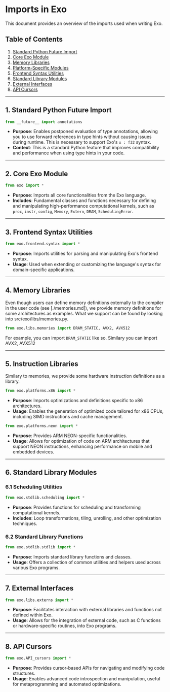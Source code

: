 # Imports in Exo

This document provides an overview of the imports used when writing Exo.

## Table of Contents

1. [Standard Python Future Import](#1-standard-python-future-import)
2. [Core Exo Module](#2-core-exo-module)
3. [Memory Libraries](#3-memory-libraries)
4. [Platform-Specific Modules](#4-platform-specific-modules)
5. [Frontend Syntax Utilities](#5-frontend-syntax-utilities)
6. [Standard Library Modules](#6-standard-library-modules)
7. [External Interfaces](#7-external-interfaces)
8. [API Cursors](#8-api-cursors)

---

## 1. Standard Python Future Import

```python
from __future__ import annotations
```

- **Purpose**: Enables postponed evaluation of type annotations, allowing you to use forward references in type hints without causing issues during runtime. This is necessary to support Exo's `x : f32` syntax.
- **Context**: This is a standard Python feature that improves compatibility and performance when using type hints in your code.

---

## 2. Core Exo Module

```python
from exo import *
```

- **Purpose**: Imports all core functionalities from the Exo language.
- **Includes**: Fundamental classes and functions necessary for defining and manipulating high-performance computational kernels, such as `proc`, `instr`, `config`, `Memory`, `Extern`, `DRAM`, `SchedulingError`.

---

## 3. Frontend Syntax Utilities

```python
from exo.frontend.syntax import *
```

- **Purpose**: Imports utilities for parsing and manipulating Exo's frontend syntax.
- **Usage**: Used when extending or customizing the language's syntax for domain-specific applications.

---


## 4. Memory Libraries


Even though users can define memory definitions externally to the compiler in the user code (see [./memories.md]), we provide memory definitions for some architectures as examples.
What we support can be found by looking into src/exo/libs/memories.py.

```python
from exo.libs.memories import DRAM_STATIC, AVX2, AVX512
```

For example, you can import `DRAM_STATIC` like so. Similary you can import AVX2, AVX512


---

## 5. Instruction Libraries

Similary to memories, we provide some hardware instruction definitions as a library.

```python
from exo.platforms.x86 import *
```

- **Purpose**: Imports optimizations and definitions specific to x86 architectures.
- **Usage**: Enables the generation of optimized code tailored for x86 CPUs, including SIMD instructions and cache management.


```python
from exo.platforms.neon import *
```

- **Purpose**: Provides ARM NEON-specific functionalities.
- **Usage**: Allows for optimization of code on ARM architectures that support NEON instructions, enhancing performance on mobile and embedded devices.

---

## 6. Standard Library Modules

### 6.1 Scheduling Utilities

```python
from exo.stdlib.scheduling import *
```

- **Purpose**: Provides functions for scheduling and transforming computational kernels.
- **Includes**: Loop transformations, tiling, unrolling, and other optimization techniques.

### 6.2 Standard Library Functions

```python
from exo.stdlib.stdlib import *
```

- **Purpose**: Imports standard library functions and classes.
- **Usage**: Offers a collection of common utilities and helpers used across various Exo programs.

---

## 7. External Interfaces

```python
from exo.libs.externs import *
```

- **Purpose**: Facilitates interaction with external libraries and functions not defined within Exo.
- **Usage**: Allows for the integration of external code, such as C functions or hardware-specific routines, into Exo programs.

---

## 8. API Cursors

```python
from exo.API_cursors import *
```

- **Purpose**: Provides cursor-based APIs for navigating and modifying code structures.
- **Usage**: Enables advanced code introspection and manipulation, useful for metaprogramming and automated optimizations.
